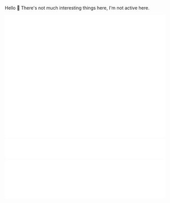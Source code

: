 Hello 👋
There's not much interesting things here, I'm not active here.

![Readme Card](https://github.com/Minecon724/Minecon724/raw/main/github-metrics.svg)
![Readme Card](https://github.com/Minecon724/Minecon724/raw/main/metrics.plugin.habits.facts.svg)
![Readme Card](https://github.com/Minecon724/Minecon724/raw/main/metrics.plugin.reactions.svg)
